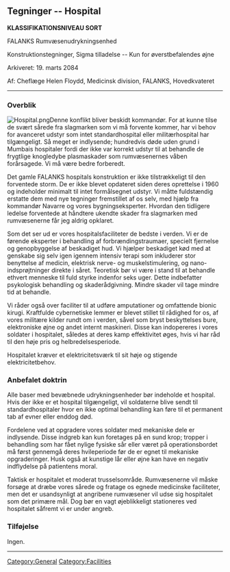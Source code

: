 ## Tegninger -- Hospital

**KLASSIFIKATIONSNIVEAU SORT**

FALANKS Rumvæsenudrykningsenhed

Konstruktionstegninger, Sigma tilladelse -- Kun for øverstbefalendes
øjne

Arkiveret: 19. marts 2084

Af: Cheflæge Helen Floydd, Medicinsk division, FALANKS, Hovedkvateret

------------------------------------------------------------------------

### Overblik

![](Hospital.png "Hospital.png")Denne konflikt bliver beskidt kommandør.
For at kunne tilse de svært sårede fra slagmarken som vi må forvente
kommer, har vi behov for avanceret udstyr som intet standardhospital
eller militærhospital har tilgængeligt. Så meget er indlysende;
hundredvis døde uden grund i Mumbais hospitaler fordi der ikke var
korrekt udstyr til at behandle de frygtlige knogledybe plasmaskader som
rumvæsenernes våben forårsagede. Vi må være bedre forberedt.

Det gamle FALANKS hospitals konstruktion er ikke tilstrækkeligt til den
forventede storm. De er ikke blevet opdateret siden deres oprettelse i
1960 og indeholder minimalt til intet formålsegnet udstyr. Vi måtte
fuldstændig erstatte dem med nye tegninger fremstillet af os selv, med
hjælp fra kommandør Navarre og vores bygningseksperter. Hvordan den
tidligere ledelse forventede at håndtere ukendte skader fra slagmarken
med rumvæsenerne får jeg aldrig opklaret.

Som det ser ud er vores hospitalsfaciliteter de bedste i verden. Vi er
de førende eksperter i behandling af forbrændingstraumaer, specielt
fjernelse og genopbyggelse af beskadiget hud. Vi hjælper beskadiget kød
med at genskabe sig selv igen igennem intensiv terapi som inkluderer
stor benyttelse af medicin, elektrisk nerve- og muskelstimulering, og
nano-indsprøjtninger direkte i såret. Teoretisk bør vi være i stand til
at behandle ethvert menneske til fuld styrke indenfor seks uger. Dette
indbefatter psykologisk behandling og skaderådgivning. Mindre skader vil
tage mindre tid at behandle.

Vi råder også over faciliter til at udføre amputationer og omfattende
bionic kirugi. Kraftfulde cybernetiske lemmer er blevet stillet til
rådighed for os, af vores militære kilder rundt om i verden, såvel som
bryst beskyttelses bure, elektroniske øjne og andet internt maskineri.
Disse kan indopereres i vores soldater i hospitalet, således at deres
kamp effektivitet øges, hvis vi har råd til den høje pris og
helbredelsesperiode.

Hospitalet kræver et elektricitetsværk til sit høje og stigende
elektricitetbehov.

### Anbefalet doktrin

Alle baser med bevæbnede udrykningsenheder bør indeholde et hospital.
Hvis der ikke er et hospital tilgængeligt, vil soldaterne blive sendt
til standardhospitaler hvor en ikke optimal behandling kan føre til et
permanent tab af evner eller enddog død.

Fordelene ved at opgradere vores soldater med mekaniske dele er
indlysende. Disse indgreb kan kun foretages på en sund krop; tropper i
behandling som har fået nylige fysiske sår eller været på
operationsbordet må først gennemgå deres hvileperiode før de er egnet
til mekaniske opgraderinger. Husk også at kunstige lår eller øjne kan
have en negativ indflydelse på patientens moral.

Taktisk er hospitalet et moderat trusselsområde. Rumvæsenerne vil måske
forsøge at dræbe vores sårede og fratage os egnede medicinske
faciliteter, men det er usandsynligt at angribene rumvæsener vil udse
sig hospitalet som det primære mål. Dog bør en vagt øjeblikkeligt
stationeres ved hospitalet såfremt vi er under angreb.

### Tilføjelse

Ingen.

------------------------------------------------------------------------

[Category:General](Category:General "wikilink")
[Category:Facilities](Category:Facilities "wikilink")